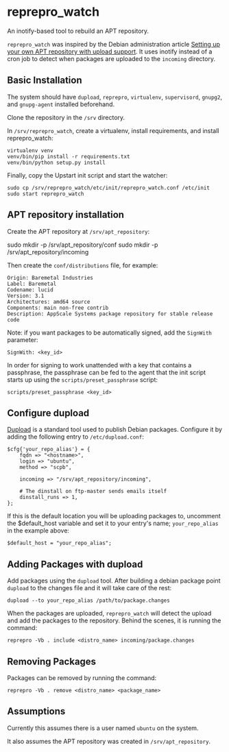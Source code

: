 reprepro_watch
==============

An inotify-based tool to rebuild an APT repository.

`reprepro_watch` was inspired by the Debian administration article [Setting up
your own APT repository with upload support](http://www.debian-administration.org/articles/286).  It uses inotify
instead of a cron job to detect when packages are uploaded to the `incoming`
directory.


Basic Installation
------------------

The system should have `dupload`, `reprepro`, `virtualenv`, `supervisord`, `gnupg2`, and
`gnupg-agent` installed beforehand.

Clone the repository in the `/srv` directory.

In `/srv/reprepro_watch`, create a virtualenv, install requirements, and
install reprepro_watch:

```
virtualenv venv
venv/bin/pip install -r requirements.txt
venv/bin/python setup.py install
```

Finally, copy the Upstart init script and start the watcher:

```
sudo cp /srv/reprepro_watch/etc/init/reprepro_watch.conf /etc/init
sudo start reprepro_watch
```


APT repository installation
---------------------------

Create the APT repository at `/srv/apt_repository`:

sudo mkdir -p /srv/apt_repository/conf
sudo mkdir -p /srv/apt_repository/incoming

Then create the `conf/distributions` file, for example:

```
Origin: Baremetal Industries
Label: Baremetal
Codename: lucid
Version: 3.1
Architectures: amd64 source
Components: main non-free contrib
Description: AppScale Systems package repository for stable release code
```

Note: if you want packages to be automatically signed, add the `SignWith` parameter:

```
SignWith: <key_id>
```
In order for signing to work unattended with a key that contains a passphrase,
the passphrase can be fed to the agent that the init script starts up using the
`scripts/preset_passphrase` script:

```
scripts/preset_passphrase <key_id>
```

Configure dupload
-----------------

[Dupload](http://packages.debian.org/search?keywords=dupload) is a standard tool
used to publish Debian packages.  Configure it by adding the following entry to
`/etc/dupload.conf`:

```
$cfg{'your_repo_alias'} = {
    fqdn => "<hostname>",
    login => "ubuntu",
    method => "scpb",

    incoming => "/srv/apt_repository/incoming",

    # The dinstall on ftp-master sends emails itself
    dinstall_runs => 1,
};
```

If this is the default location you will be uploading packages to, uncomment
the $default_host variable and set it to your entry's name; `your_repo_alias`
in the example above:

```
$default_host = "your_repo_alias";
```


Adding Packages with dupload
----------------------------

Add packages using the `dupload` tool.  After building a debian package point
`dupload` to the changes file and it will take care of the rest:

```
dupload --to your_repo_alias /path/to/package.changes
```

When the packages are uploaded, `reprepro_watch` will detect the upload and add
the packages to the repository.  Behind the scenes, it is running the command:

```
reprepro -Vb . include <distro_name> incoming/package.changes
```

Removing Packages
-----------------

Packages can be removed by running the command:

```
reprepro -Vb . remove <distro_name> <package_name>
```


Assumptions
-----------

Currently this assumes there is a user named `ubuntu` on the system.

It also assumes the APT repository was created in `/srv/apt_repository`.
